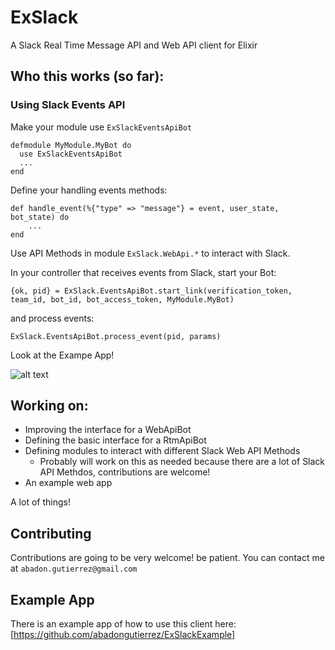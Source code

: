 # ExSlack

A Slack Real Time Message API and Web API client for Elixir

## Who this works (so far):

### Using Slack Events API

Make your module use `ExSlackEventsApiBot`

```
defmodule MyModule.MyBot do
  use ExSlackEventsApiBot
  ...
end
```

Define your handling events methods:

```
def handle_event(%{"type" => "message"} = event, user_state, bot_state) do
    ...
end
```

Use API Methods in module `ExSlack.WebApi.*` to interact with Slack.

In your controller that receives events from Slack, start your Bot:

```
{ok, pid} = ExSlack.EventsApiBot.start_link(verification_token, team_id, bot_id, bot_access_token, MyModule.MyBot)
```

and process events:

```
ExSlack.EventsApiBot.process_event(pid, params)
```

Look at the Exampe App!

![alt text][under_construction]

## Working on:

* Improving the interface for a WebApiBot
* Defining the basic interface for a RtmApiBot
* Defining modules to interact with different Slack Web API Methods
    * Probably will work on this as needed because there are a lot of Slack API Methdos, contributions are welcome!
* An example web app

A lot of things!

## Contributing

Contributions are going to be very welcome! be patient. You can contact me at `abadon.gutierrez@gmail.com` 

[under_construction]: http://marcellusdrilling.com/wp-content/uploads/2016/10/under-construction.png "Under Construccion"

## Example App

There is an example app of how to use this client here: [https://github.com/abadongutierrez/ExSlackExample]